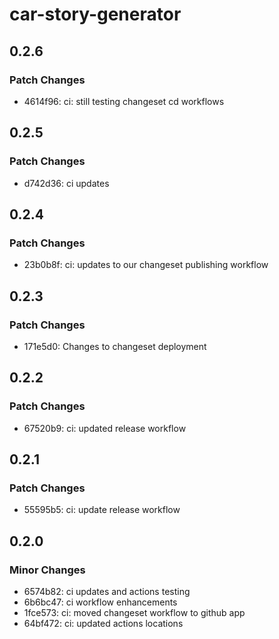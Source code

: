 # car-story-generator

## 0.2.6

### Patch Changes

- 4614f96: ci: still testing changeset cd workflows

## 0.2.5

### Patch Changes

- d742d36: ci updates

## 0.2.4

### Patch Changes

- 23b0b8f: ci: updates to our changeset publishing workflow

## 0.2.3

### Patch Changes

- 171e5d0: Changes to changeset deployment

## 0.2.2

### Patch Changes

- 67520b9: ci: updated release workflow

## 0.2.1

### Patch Changes

- 55595b5: ci: update release workflow

## 0.2.0

### Minor Changes

- 6574b82: ci updates and actions testing
- 6b6bc47: ci workflow enhancements
- 1fce573: ci: moved changeset workflow to github app
- 64bf472: ci: updated actions locations
